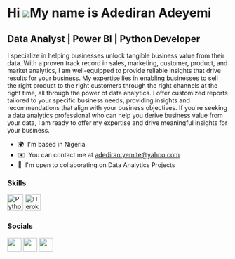 Hi ![](https://user-images.githubusercontent.com/18350557/176309783-0785949b-9127-417c-8b55-ab5a4333674e.gif)My name is Adediran Adeyemi
========================================================================================================================================

Data Analyst | Power BI | Python Developer
------------------------------------------

I specialize in helping businesses unlock tangible business value from their data. With a proven track record in sales, marketing, customer, product, and market analytics, I am well-equipped to provide reliable insights that drive results for your business. My expertise lies in enabling businesses to sell the right product to the right customers through the right channels at the right time, all through the power of data analytics. I offer customized reports tailored to your specific business needs, providing insights and recommendations that align with your business objectives. If you're seeking a data analytics professional who can help you derive business value from your data, I am ready to offer my expertise and drive meaningful insights for your business.

* 🌍  I'm based in Nigeria
* ✉️  You can contact me at [adediran.yemite@yahoo.com](mailto:adediran.yemite@yahoo.com)
* 🤝  I'm open to collaborating on Data Analytics Projects

### Skills


<p align="left">
<a href="https://www.python.org/" target="_blank" rel="noreferrer"><img src="https://raw.githubusercontent.com/danielcranney/readme-generator/main/public/icons/skills/python-colored.svg" width="36" height="36" alt="Python" /></a>
<a href="https://www.heroku.com/" target="_blank" rel="noreferrer"><img src="https://raw.githubusercontent.com/danielcranney/readme-generator/main/public/icons/skills/heroku-colored.svg" width="36" height="36" alt="Heroku" /></a>
</p>


### Socials

<p align="left"> <a href="https://www.github.com/Adeyemi0" target="_blank" rel="noreferrer"><img src="https://raw.githubusercontent.com/danielcranney/readme-generator/main/public/icons/socials/github.svg" width="32" height="32" /></a> <a href="https://www.linkedin.com/in/adediran-adeyemi-17103b114" target="_blank" rel="noreferrer"><img src="https://raw.githubusercontent.com/danielcranney/readme-generator/main/public/icons/socials/linkedin.svg" width="32" height="32" /></a> <a href="https://www.twitter.com/AdediranYemite" target="_blank" rel="noreferrer"><img src="https://raw.githubusercontent.com/danielcranney/readme-generator/main/public/icons/socials/twitter.svg" width="32" height="32" /></a></p>
